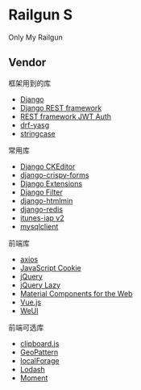 # Railgun S
Only My Railgun

## Vendor
框架用到的库
- [Django](https://www.djangoproject.com)
- [Django REST framework](https://www.django-rest-framework.org)
- [REST framework JWT Auth](https://getblimp.github.io/django-rest-framework-jwt/)
- [drf-yasg](https://drf-yasg.readthedocs.io/en/latest/)
- [stringcase](https://github.com/okunishinishi/python-stringcase)

常用库
- [Django CKEditor](https://github.com/django-ckeditor/django-ckeditor)
- [django-crispy-forms](https://django-crispy-forms.readthedocs.io)
- [Django Extensions](https://django-extensions.readthedocs.io)
- [Django Filter](https://django-filter.readthedocs.io)
- [django-htmlmin](https://github.com/cobrateam/django-htmlmin)
- [django-redis](https://niwinz.github.io/django-redis/latest/)
- [itunes-iap v2](https://github.com/youknowone/itunes-iap)
- [mysqlclient](https://github.com/PyMySQL/mysqlclient-python)

前端库
- [axios](https://github.com/axios/axios)
- [JavaScript Cookie](https://github.com/js-cookie/js-cookie)
- [jQuery](https://jquery.com)
- [jQuery Lazy](http://jquery.eisbehr.de/lazy/)
- [Material Components for the Web](https://material.io/components/web/)
- [Vue.js](https://vuejs.org)
- [WeUI](https://github.com/Tencent/weui)

前端可选库
- [clipboard.js](https://clipboardjs.com)
- [GeoPattern](https://btmills.github.io/geopattern/)
- [localForage](https://localforage.github.io/localForage/)
- [Lodash](https://lodash.com)
- [Moment](https://momentjs.com)
